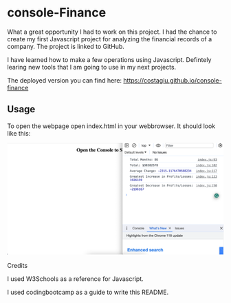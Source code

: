 # console-Finance

What a great opportunity I had to work on this project. I had the chance to create my first Javascript  project for analyzing the financial records of a company. The project is linked to GitHub.

I have learned how to make a few operations using Javascript.
Defintely learing new tools that I am going to use in my next projects.

The deployed version you can find here: https://costagiu.github.io/console-finance

## Usage

  
To open the webpage open index.html in your webbrowser. It should look like this:

![Top of the page](images/Screenshot1.png)


Credits

I used W3Schools as a reference for Javascript.

I used codingbootcamp as a guide to write this README.